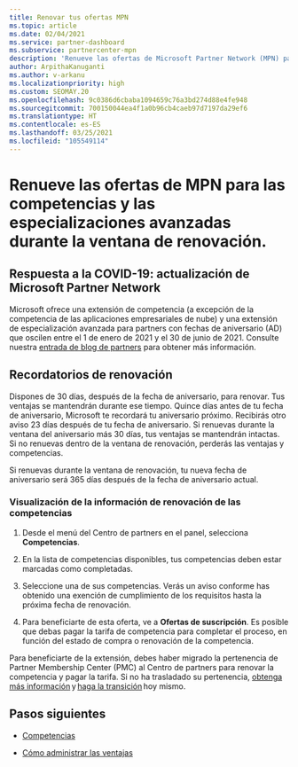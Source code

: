 ```yaml
---
title: Renovar tus ofertas MPN
ms.topic: article
ms.date: 02/04/2021
ms.service: partner-dashboard
ms.subservice: partnercenter-mpn
description: 'Renueve las ofertas de Microsoft Partner Network (MPN) para las competencias y especializaciones avanzadas: la ventana de renovación comienza un día después del aniversario de la fecha de compra.'
author: ArpithaKanuganti
ms.author: v-arkanu
ms.localizationpriority: high
ms.custom: SEOMAY.20
ms.openlocfilehash: 9c0386d6cbaba1094659c76a3bd274d88e4fe948
ms.sourcegitcommit: 700150044ea4f1a0b96cb4caeb97d7197da29ef6
ms.translationtype: HT
ms.contentlocale: es-ES
ms.lasthandoff: 03/25/2021
ms.locfileid: "105549114"
---
```

# <a name="renew-your-mpn-offers-for-competencies-and-advanced-specializations-during-the-renewal-window"></a>Renueve las ofertas de MPN para las competencias y las especializaciones avanzadas durante la ventana de renovación.

## <a name="responding-to-covid-19-microsoft-partner-network-update"></a>Respuesta a la COVID-19: actualización de Microsoft Partner Network

Microsoft ofrece una extensión de competencia (a excepción de la competencia de las aplicaciones empresariales de nube) y una extensión de especialización avanzada para partners con fechas de aniversario (AD) que oscilen entre el 1 de enero de 2021 y el 30 de junio de 2021. Consulte nuestra [entrada de blog de partners](https://blogs.partner.microsoft.com/mpn/responding-to-covid-19-microsoft-partner-network/) para obtener más información.

## <a name="renewal-reminders"></a>Recordatorios de renovación

Dispones de 30 días, después de la fecha de aniversario, para renovar. Tus ventajas se mantendrán durante ese tiempo. Quince días antes de tu fecha de aniversario, Microsoft te recordará tu aniversario próximo. Recibirás otro aviso 23 días después de tu fecha de aniversario. Si renuevas durante la ventana del aniversario más 30 días, tus ventajas se mantendrán intactas. Si no renuevas dentro de la ventana de renovación, perderás las ventajas y competencias.

Si renuevas durante la ventana de renovación, tu nueva fecha de aniversario será 365 días después de la fecha de aniversario actual.

### <a name="how-to-view-competency-renewal-information"></a>Visualización de la información de renovación de las competencias

1. Desde el menú del Centro de partners en el panel, selecciona **Competencias**.  

2. En la lista de competencias disponibles, tus competencias deben estar marcadas como completadas.  

3. Seleccione una de sus competencias. Verás un aviso conforme has obtenido una exención de cumplimiento de los requisitos hasta la próxima fecha de renovación.

4. Para beneficiarte de esta oferta, ve a **Ofertas de suscripción**. Es posible que debas pagar la tarifa de competencia para completar el proceso, en función del estado de compra o renovación de la competencia.

Para beneficiarte de la extensión, debes haber migrado la pertenencia de Partner Membership Center (PMC) al Centro de partners para renovar la competencia y pagar la tarifa. Si no ha trasladado su pertenencia, [obtenga más información](prepare-pmc-pc-migration.md) y [haga la transición](https://partners.microsoft.com/partnerprogram/Welcome.aspx) hoy mismo.  

## <a name="next-steps"></a>Pasos siguientes

- [Competencias](learn-about-competencies.md)

- [Cómo administrar las ventajas](manage-your-partner-network-benefits.md)


